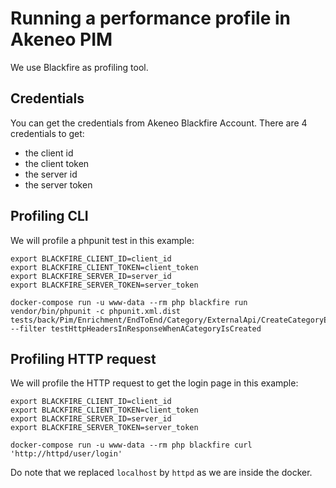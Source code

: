 # Running a performance profile in Akeneo PIM

We use Blackfire as profiling tool.

## Credentials

You can get the credentials from Akeneo Blackfire Account.
There are 4 credentials to get:
- the client id
- the client token
- the server id
- the server token

## Profiling CLI

We will profile a phpunit test in this example:

```
export BLACKFIRE_CLIENT_ID=client_id
export BLACKFIRE_CLIENT_TOKEN=client_token
export BLACKFIRE_SERVER_ID=server_id
export BLACKFIRE_SERVER_TOKEN=server_token

docker-compose run -u www-data --rm php blackfire run vendor/bin/phpunit -c phpunit.xml.dist tests/back/Pim/Enrichment/EndToEnd/Category/ExternalApi/CreateCategoryEndToEnd.php --filter testHttpHeadersInResponseWhenACategoryIsCreated
```

## Profiling HTTP request

We will profile the HTTP request to get the login page in this example:

```
export BLACKFIRE_CLIENT_ID=client_id
export BLACKFIRE_CLIENT_TOKEN=client_token
export BLACKFIRE_SERVER_ID=server_id
export BLACKFIRE_SERVER_TOKEN=server_token

docker-compose run -u www-data --rm php blackfire curl 'http://httpd/user/login'
```

Do note that we replaced `localhost` by `httpd` as we are inside the docker.
